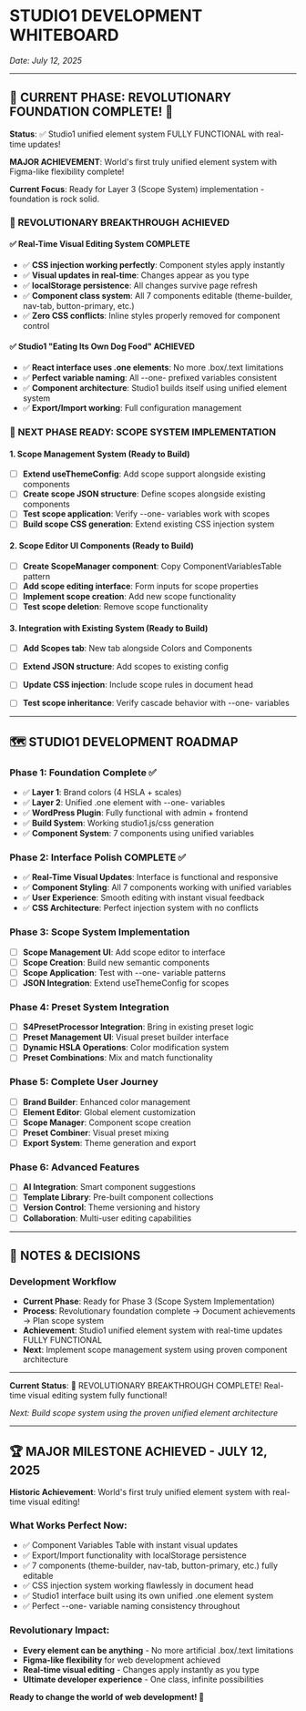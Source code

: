 # STUDIO1 DEVELOPMENT WHITEBOARD

*Date: July 12, 2025*

---

## 🎯 **CURRENT PHASE: REVOLUTIONARY FOUNDATION COMPLETE! 🎉**

**Status**: ✅ Studio1 unified element system FULLY FUNCTIONAL with real-time updates!

**MAJOR ACHIEVEMENT**: World's first truly unified element system with Figma-like flexibility complete!

**Current Focus**: Ready for Layer 3 (Scope System) implementation - foundation is rock solid.

### **🎉 REVOLUTIONARY BREAKTHROUGH ACHIEVED**

#### **✅ Real-Time Visual Editing System COMPLETE**
- ✅ **CSS injection working perfectly**: Component styles apply instantly
- ✅ **Visual updates in real-time**: Changes appear as you type
- ✅ **localStorage persistence**: All changes survive page refresh
- ✅ **Component class system**: All 7 components editable (theme-builder, nav-tab, button-primary, etc.)
- ✅ **Zero CSS conflicts**: Inline styles properly removed for component control

#### **✅ Studio1 "Eating Its Own Dog Food" ACHIEVED**
- ✅ **React interface uses .one elements**: No more .box/.text limitations
- ✅ **Perfect variable naming**: All --one- prefixed variables consistent
- ✅ **Component architecture**: Studio1 builds itself using unified element system
- ✅ **Export/Import working**: Full configuration management

### **🚀 NEXT PHASE READY: SCOPE SYSTEM IMPLEMENTATION**

#### **1. Scope Management System (Ready to Build)**
- [ ] **Extend useThemeConfig**: Add scope support alongside existing components
- [ ] **Create scope JSON structure**: Define scopes alongside existing components
- [ ] **Test scope application**: Verify --one- variables work with scopes
- [ ] **Build scope CSS generation**: Extend existing CSS injection system

#### **2. Scope Editor UI Components (Ready to Build)**
- [ ] **Create ScopeManager component**: Copy ComponentVariablesTable pattern
- [ ] **Add scope editing interface**: Form inputs for scope properties
- [ ] **Implement scope creation**: Add new scope functionality
- [ ] **Test scope deletion**: Remove scope functionality

#### **3. Integration with Existing System (Ready to Build)**
- [ ] **Add Scopes tab**: New tab alongside Colors and Components
- [ ] **Extend JSON structure**: Add scopes to existing config
- [ ] **Update CSS injection**: Include scope rules in document head
- [ ] **Test scope inheritance**: Verify cascade behavior with --one- variables


---

## 🗺️ **STUDIO1 DEVELOPMENT ROADMAP**

### **Phase 1: Foundation Complete ✅**
- ✅ **Layer 1**: Brand colors (4 HSLA + scales)
- ✅ **Layer 2**: Unified .one element with --one- variables
- ✅ **WordPress Plugin**: Fully functional with admin + frontend
- ✅ **Build System**: Working studio1.js/css generation
- ✅ **Component System**: 7 components using unified variables

### **Phase 2: Interface Polish COMPLETE ✅**
- ✅ **Real-Time Visual Updates**: Interface is functional and responsive
- ✅ **Component Styling**: All 7 components working with unified variables
- ✅ **User Experience**: Smooth editing with instant visual feedback
- ✅ **CSS Architecture**: Perfect injection system with no conflicts

### **Phase 3: Scope System Implementation**
- [ ] **Scope Management UI**: Add scope editor to interface
- [ ] **Scope Creation**: Build new semantic components
- [ ] **Scope Application**: Test with --one- variable patterns
- [ ] **JSON Integration**: Extend useThemeConfig for scopes

### **Phase 4: Preset System Integration**
- [ ] **S4PresetProcessor Integration**: Bring in existing preset logic
- [ ] **Preset Management UI**: Visual preset builder interface
- [ ] **Dynamic HSLA Operations**: Color modification system
- [ ] **Preset Combinations**: Mix and match functionality

### **Phase 5: Complete User Journey**
- [ ] **Brand Builder**: Enhanced color management
- [ ] **Element Editor**: Global element customization
- [ ] **Scope Manager**: Component scope creation
- [ ] **Preset Combiner**: Visual preset mixing
- [ ] **Export System**: Theme generation and export

### **Phase 6: Advanced Features**
- [ ] **AI Integration**: Smart component suggestions
- [ ] **Template Library**: Pre-built component collections
- [ ] **Version Control**: Theme versioning and history
- [ ] **Collaboration**: Multi-user editing capabilities
---

## 📝 **NOTES & DECISIONS**

### **Development Workflow**
- **Current Phase**: Ready for Phase 3 (Scope System Implementation)
- **Process**: Revolutionary foundation complete → Document achievements → Plan scope system
- **Achievement**: Studio1 unified element system with real-time updates FULLY FUNCTIONAL
- **Next**: Implement scope management system using proven component architecture

---

**Current Status**: 🎉 REVOLUTIONARY BREAKTHROUGH COMPLETE! Real-time visual editing system fully functional!

*Next: Build scope system using the proven unified element architecture*

---

## 🏆 **MAJOR MILESTONE ACHIEVED - JULY 12, 2025**

**Historic Achievement**: World's first truly unified element system with real-time visual editing!

### **What Works Perfect Now:**
- ✅ Component Variables Table with instant visual updates
- ✅ Export/Import functionality with localStorage persistence
- ✅ 7 components (theme-builder, nav-tab, button-primary, etc.) fully editable
- ✅ CSS injection system working flawlessly in document head
- ✅ Studio1 interface built using its own unified .one element system
- ✅ Perfect --one- variable naming consistency throughout

### **Revolutionary Impact:**
- **Every element can be anything** - No more artificial .box/.text limitations
- **Figma-like flexibility** for web development achieved
- **Real-time visual editing** - Changes apply instantly as you type
- **Ultimate developer experience** - One class, infinite possibilities

**Ready to change the world of web development! 🚀**
